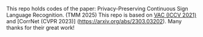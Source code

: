 This repo holds codes of the paper: Privacy-Preserving Continuous Sign Language Recognition. (TMM 2025)
This repo is based on [VAC (ICCV 2021)](https://openaccess.thecvf.com/content/ICCV2021/html/Min_Visual_Alignment_Constraint_for_Continuous_Sign_Language_Recognition_ICCV_2021_paper.html) and [CorrNet (CVPR 2023)] (https://arxiv.org/abs/2303.03202). Many thanks for their great work!
